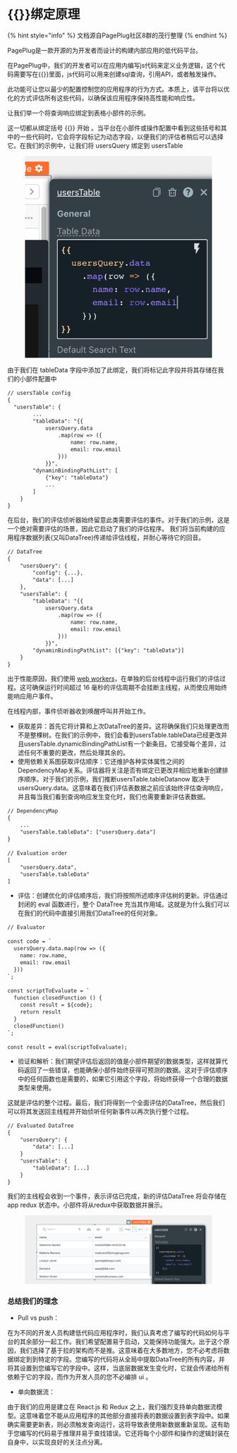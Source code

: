 # \{{\}}绑定原理

{% hint style="info" %}
文档源自PagePlug社区8群的茂行整理
{% endhint %}

PagePlug是一款开源的为开发者而设计的构建内部应用的低代码平台。

在PagePlug中，我们的开发者可以在应用内编写js代码来定义业务逻辑，这个代码需要写在\{{\}}里面，js代码可以用来创建sql查询，引用API，或者触发操作。

此功能可让您以最少的配置控制您的应用程序的行为方式。本质上，该平台将以优化的方式评估所有这些代码，以确保该应用程序保持高性能和响应性。

让我们举一个将查询响应绑定到表格小部件的示例。&#x20;

这一切都从绑定括号 \{{\}} 开始 。当平台在小部件或操作配置中看到这些括号和其中的一些代码时，它会将字段标记为动态字段，以便我们的评估者稍后可以选择它。在我们的示例中，让我们将 usersQuery 绑定到 usersTable

<figure><img src="../.gitbook/assets/image (5) (1).png" alt=""><figcaption></figcaption></figure>

由于我们在 tableData 字段中添加了此绑定，我们将标记此字段并将其存储在我们的小部件配置中

```
// usersTable config
{
  "usersTable": {
        ...
        "tableData": "{{
            usersQuery.data
                .map(row => ({
                    name: row.name,
                    email: row.email
                }))
            }}",
        "dynaminBindingPathList": [
            {"key": "tableData"}
            ...
        ]
    }
}
```

在后台，我们的评估侦听器始终留意此类需要评估的事件。对于我们的示例，这是一个绝对需要评估的场景，因此它启动了我们的评估程序。 我们将当前构建的应用程序数据列表(又叫DataTree)传递给评估线程，并耐心等待它的回音。

```
// DataTree
{
    "usersQuery": {
        "config": {...},
        "data": [...]
    },
    "usersTable": {
        "tableData": "{{
            usersQuery.data
                .map(row => ({
                    name: row.name,
                    email: row.email
                }))
            }}",
        "dynaminBindingPathList": [{"key": "tableData"}]
    }
}

```

出于性能原因，我们使用 [web workers](https://developer.mozilla.org/en-US/docs/Web/API/Web\_Workers\_API)，在单独的后台线程中运行我们的评估过程。这可确保运行时间超过 16 毫秒的评估周期不会挂断主线程，从而使应用始终能响应用户事件。



在线程内部，事件侦听器收到唤醒呼叫并开始工作。

* 获取差异：首先它将计算和上次DataTree的差异。这将确保我们只处理更改而不是整棵树。在我们的示例中，我们会看到usersTable.tableData已经更改并且usersTable.dynamicBindingPathList有一个新条目。它接受每个差异，过滤任何不重要的更改，然后处理其余的。
* 使用依赖关系图获取评估顺序：它还维护各种实体属性之间的DependencyMap关系。评估器将关注是否有绑定已更改并相应地重新创建排序顺序。对于我们的示例，我们推断usersTable.tableDatanow 取决于usersQuery.data。这意味着在我们评估表数据之前应该始终评估查询响应，并且每当我们看到查询响应发生变化时，我们也需要重新评估表数据。

```
// DependencyMap
{
    ...
    "usersTable.tableData": ["usersQuery.data"]
}

// Evaluation order
[
    "usersQuery.data",
    "usersTable.tableData"
]

```

* 评估：创建优化的评估顺序后，我们将按照所述顺序评估树的更新。评估通过封闭的 eval 函数进行，整个 DataTree 充当其作用域。这就是为什么我们可以在我们的代码中直接引用我们DataTree的任何对象。

```
// Evaluator

const code = `
  usersQuery.data.map(row => ({
    name: row.name,
    email: row.email
  }))
`;

const scriptToEvaluate = `
  function closedFunction () {
    const result = ${code};
    return result
  }
  closedFunction()
`;

const result = eval(scriptToEvaluate);

```

* 验证和解析：我们期望评估后返回的值是小部件期望的数据类型，这样就算代码返回了一些错误，也能确保小部件始终获得可预测的数据。这对于评估顺序中的任何函数也是需要的，如果它引用这个字段，将始终获得一个合理的数据类型来使用。

这就是评估的整个过程。最后，我们将得到一个全面评估的DataTree，然后我们可以将其发送回主线程并开始侦听任何新事件以再次执行整个过程。

```
// Evaluated DataTree
{
    "usersQuery": {
        "data": [...] 
    }
    "usersTable": {
        "tableData": [...]
    }
}

```

我们的主线程会收到一个事件，表示评估已完成，新的评估DataTree 将会存储在 app redux 状态中。小部件将从redux中获取数据并展示。

<figure><img src="../.gitbook/assets/image (11) (1).png" alt=""><figcaption></figcaption></figure>

### 总结我们的理念

* Pull vs push：

在为不同的开发人员构建低代码应用程序时，我们认真考虑了编写的代码如何与平台的其余部分一起工作。我们希望配置易于启动，又能保持功能强大。出于这个原因，我们选择了基于拉的架构而不是推。这意味着在大多数地方，您不必考虑将数据绑定到到特定的字段。您编写的代码将从全局中提取DataTree的所有内容，并将其设置到您编写它的字段中。这样，当底层数据发生变化时，它就会传递给所有依赖于它的字段，而作为开发人员的您不必编排 ui 。

* 单向数据流：

由于我们的应用是建立在 React.js 和 Redux 之上，我们强烈支持单向数据流模型。这意味着您不能从应用程序的其他部分直接将表的数据设置到表字段中。如果确实需要更新表，则必须触发查询运行，这将导致表使用新数据重新呈现。这有助于您编写的代码易于推理并易于查找错误。它还将每个小部件和操作的逻辑封装在自身中，以实现良好的关注点分离。
